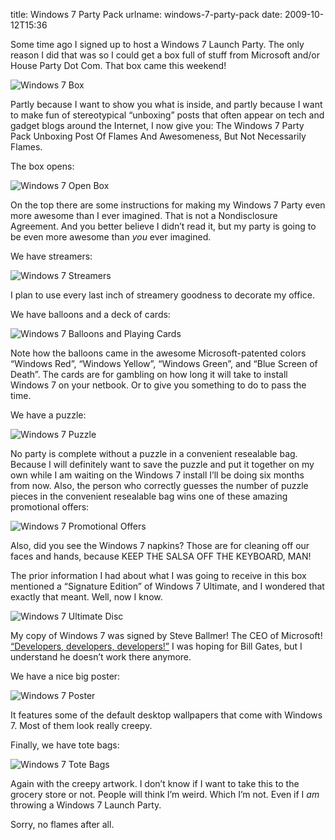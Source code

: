 title: Windows 7 Party Pack
urlname: windows-7-party-pack
date: 2009-10-12T15:36

Some time ago I signed up to host a Windows 7 Launch Party. The only reason I did that was so I could get a box full of stuff from Microsoft and/or House Party Dot Com. That box came this weekend!

![Windows 7 Box](https://dl.dropboxusercontent.com/s/cnn3peodjgvc54c/20091009-win7-box.jpg)

Partly because I want to show you what is inside, and partly because I want to make fun of stereotypical &ldquo;unboxing&rdquo; posts that often appear on tech and gadget blogs around the Internet, I now give you: The Windows 7 Party Pack Unboxing Post Of Flames And Awesomeness, But Not Necessarily Flames.

The box opens:

![Windows 7 Open Box](https://dl.dropboxusercontent.com/s/plfleqvxowvyctu/20091009-win7-openbox.jpg)

On the top there are some instructions for making my Windows 7 Party even more awesome than I ever imagined. That is not a Nondisclosure Agreement. And you better believe I didn&#x02bc;t read it, but my party is going to be even more awesome than _you_ ever imagined.

We have streamers:

![Windows 7 Streamers](https://dl.dropboxusercontent.com/s/dg89mfegt6jhoq3/20091009-win7-streamers.jpg)

I plan to use every last inch of streamery goodness to decorate my office.

We have balloons and a deck of cards:

![Windows 7 Balloons and Playing Cards](https://dl.dropboxusercontent.com/s/p2xepbv2wo86qss/20091009-win7-balloons-cards.jpg)

Note how the balloons came in the awesome Microsoft-patented colors &ldquo;Windows Red&rdquo;, &ldquo;Windows Yellow&rdquo;, &ldquo;Windows Green&rdquo;, and &ldquo;Blue Screen of Death&rdquo;. The cards are for gambling on how long it will take to install Windows 7 on your netbook. Or to give you something to do to pass the time.

We have a puzzle:

![Windows 7 Puzzle](https://dl.dropboxusercontent.com/s/crujb4556zec52b/20091009-win7-puzzle.jpg)

No party is complete without a puzzle in a convenient resealable bag. Because I will definitely want to save the puzzle and put it together on my own while I am waiting on the Windows 7 install I&#x02bc;ll be doing six months from now. Also, the person who correctly guesses the number of puzzle pieces in the convenient resealable bag wins one of these amazing promotional offers:

![Windows 7 Promotional Offers](https://dl.dropboxusercontent.com/s/j1vd4dfk9bkz4iq/20091009-win7-promo.jpg)

Also, did you see the Windows 7 napkins? Those are for cleaning off our faces and hands, because KEEP THE SALSA OFF THE KEYBOARD, MAN!

The prior information I had about what I was going to receive in this box mentioned a &ldquo;Signature Edition&rdquo; of Windows 7 Ultimate, and I wondered that exactly that meant. Well, now I know.

![Windows 7 Ultimate Disc](https://dl.dropboxusercontent.com/s/0udqk2wbnju6wyh/20091009-win7-disc.jpg)

My copy of Windows 7 was signed by Steve Ballmer! The CEO of Microsoft! [&ldquo;Developers, developers, developers!&rdquo;](http://www.youtube.com/watch?v=8To-6VIJZRE) I was hoping for Bill Gates, but I understand he doesn&#x02bc;t work there anymore.

We have a nice big poster:

![Windows 7 Poster](https://dl.dropboxusercontent.com/s/ibvh1luovsmv7yu/20091009-win7-poster.jpg)

It features some of the default desktop wallpapers that come with Windows 7. Most of them look really creepy.

Finally, we have tote bags:

![Windows 7 Tote Bags](https://dl.dropboxusercontent.com/s/kvnsvrp9b8en48b/20091009-win7-tote.jpg)

Again with the creepy artwork. I don&#x02bc;t know if I want to take this to the grocery store or not. People will think I&#x02bc;m weird. Which I&#x02bc;m not. Even if I _am_ throwing a Windows 7 Launch Party.

Sorry, no flames after all.